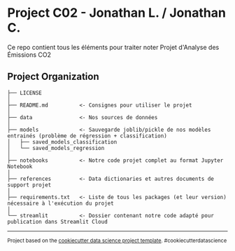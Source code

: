 Project C02 - Jonathan L. / Jonathan C.
==============================

Ce repo contient tous les éléments pour traiter noter Projet d'Analyse des Émissions CO2

Project Organization
------------

    ├── LICENSE
    │
    ├── README.md          <- Consignes pour utiliser le projet
    │          
    ├── data               <- Nos sources de données
    │
    ├── models             <- Sauvegarde joblib/pickle de nos modèles entrainés (problème de régression + classification)
    │   ├── saved_models_classification
    │   └── saved_models_regression 
    │
    ├── notebooks          <- Notre code projet complet au format Jupyter Notebook
    │
    ├── references         <- Data dictionaries et autres documents de support projet
    │
    ├── requirements.txt   <- Liste de tous les packages (et leur version) nécessaire à l'exécution du projet
    │
    └── streamlit          <- Dossier contenant notre code adapté pour publication dans Streamlit Cloud


--------

<p><small>Project based on the <a target="_blank" href="https://drivendata.github.io/cookiecutter-data-science/">cookiecutter data science project template</a>. #cookiecutterdatascience</small></p>

